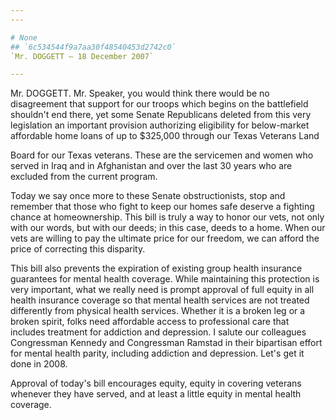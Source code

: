 ```yaml
---
---

# None
## `6c534544f9a7aa30f48540453d2742c0`
`Mr. DOGGETT — 18 December 2007`

---
```



Mr. DOGGETT. Mr. Speaker, you would think there would be no 
disagreement that support for our troops which begins on the 
battlefield shouldn't end there, yet some Senate Republicans deleted 
from this very legislation an important provision authorizing 
eligibility for below-market affordable home loans of up to $325,000 
through our Texas Veterans Land


Board for our Texas veterans. These are the servicemen and women who 
served in Iraq and in Afghanistan and over the last 30 years who are 
excluded from the current program.

Today we say once more to these Senate obstructionists, stop and 
remember that those who fight to keep our homes safe deserve a fighting 
chance at homeownership. This bill is truly a way to honor our vets, 
not only with our words, but with our deeds; in this case, deeds to a 
home. When our vets are willing to pay the ultimate price for our 
freedom, we can afford the price of correcting this disparity.

This bill also prevents the expiration of existing group health 
insurance guarantees for mental health coverage. While maintaining this 
protection is very important, what we really need is prompt approval of 
full equity in all health insurance coverage so that mental health 
services are not treated differently from physical health services. 
Whether it is a broken leg or a broken spirit, folks need affordable 
access to professional care that includes treatment for addiction and 
depression. I salute our colleagues Congressman Kennedy and Congressman 
Ramstad in their bipartisan effort for mental health parity, including 
addiction and depression. Let's get it done in 2008.

Approval of today's bill encourages equity, equity in covering 
veterans whenever they have served, and at least a little equity in 
mental health coverage.